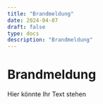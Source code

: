 ```yaml
---
title: "Brandmeldung"
date: 2024-04-07
draft: false
type: docs
description: "Brandmeldung"
---
```


# Brandmeldung

Hier könnte Ihr Text stehen